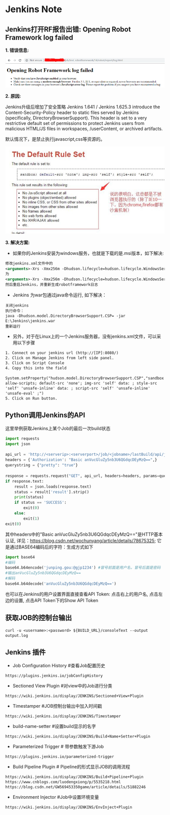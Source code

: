 # Jenkins Note

## Jenkins打开RF报告出错: Opening Robot Framework log failed

**1. 错误信息:**

![](images/open_robot_framework_log_failed.jpg)

**2. 原因:**

Jenkins升级后增加了安全策略 
Jenkins 1.641 / Jenkins 1.625.3 introduce the Content-Security-Policy header to static files served by Jenkins (specifically, DirectoryBrowserSupport). 
This header is set to a very restrictive default set of permissions to protect Jenkins users from malicious HTML/JS files in workspaces, /userContent, 
or archived artifacts.

默认情况下，是禁止执行javascript,css等资源的。
    
![](images/the_default_rule_set.jpg)

**3. 解决方案:**

- 如果你的Jenkins安装为windows服务，也就是下载的是.msi版本，如下解决:

```xml
修改jenkins.xml文件中的
<arguments>-Xrs -Xmx256m -Dhudson.lifecycle=hudson.lifecycle.WindowsServiceLifecycle -jar "%BASE%\jenkins.war" --httpPort=8080 --webroot="%BASE%\war"</arguments>
为
<arguments>-Xrs -Xmx256m -Dhudson.lifecycle=hudson.lifecycle.WindowsServiceLifecycle -Dhudson.model.DirectoryBrowserSupport.CSP="default-src 'self'; script-src 'self' 'unsafe-inline' 'unsafe-eval'; style-src 'self' 'unsafe-inline'; img-src 'self' 'unsafe-inline';" -jar "%BASE%\jenkins.war" --httpPort=8080</arguments>
然后重启Jenkins，并重新生成robotframework日志
```
    
- Jenkins 为war包通过java命令运行, 如下解决：
    
```Shell
关闭jenkins
执行命令：
java -Dhudson.model.DirectoryBrowserSupport.CSP= -jar E:\Jenkins\jenkins.war
重新运行
```
    
- 另外，对于在Linux上的一个Jenkins服务器，没有jenkins.xml文件，可以采用以下步骤

```
1. Connect on your jenkins url (http://[IP]:8080/) 
2. Click on Manage Jenkins from left side panel. 
3. Click on Script Console 
4. Copy this into the field
    System.setProperty("hudson.model.DirectoryBrowserSupport.CSP","sandbox allow-scripts; default-src 'none'; img-src 'self' data: ; style-src 'self' 'unsafe-inline' data: ; script-src 'self' 'unsafe-inline' 'unsafe-eval' ;")
5. Click on Run button.
```

## Python调用Jenkins的API

这里举例获取Jenkins上某个Job的最后一次build状态

```Python
import requests
import json

api_url = 'http://<serverip>:<serverport>/job/<jobname>/lastBuild/api/json'
headers = {'Authorization': "Basic anVucGluZy5nb3U6QGdqcDEyMzQ==",}
querystring = {"pretty": "true"}

response = requests.request("GET", api_url, headers=headers, params=querystring)
if response.text:
    result = json.loads(response.text)
    status = result['result'].strip()
    print(status)
    if status == 'SUCCESS':
        exit(0)
    else:
        exit(1)
exit(0)
```

其中headers中的"Basic anVucGluZy5nb3U6QGdqcDEyMzQ=="是HTTP基本认证, 
详见：https://blog.csdn.net/wochunyang/article/details/78675325; 它是通过BASE64编码后的字符：生成方式如下

```Python
import base64
#编码
base64.b64encode('junping.gou:@gjp1234') #冒号前面是用户名，冒号后面是密码
#输出anVucGluZy5nb3U6QGdqcDEyMzQ==
#解码
base64.b64decode('anVucGluZy5nb3U6QGdqcDEyMzQ==')
```

也可以在Jenkins的用户设置界面直接查看API Token: 点击右上的用户名, 点击左边的设置, 点击API Token下的Show API Token 

## 获取JOB的控制台输出

```Shell
curl -u <username>:<password> ${BUILD_URL}/consoleText --output output.log
```

## Jenkins 插件

- Job Configuration History #查看Job配置历史

```
https://plugins.jenkins.io/jobConfigHistory
```

- Sectioned View Plugin #对view中的Job进行分类

```
https://wiki.jenkins.io/display/JENKINS/Sectioned+View+Plugin
```

- Timestamper #JOB控制台输出中加入时间戳

```
https://wiki.jenkins.io/display/JENKINS/Timestamper
```

- build-name-setter #设置build显示的名字

```
https://wiki.jenkins.io/display/JENKINS/Build+Name+Setter+Plugin
```

- Parameterized Trigger # 带参数触发下游Job

```
https://plugins.jenkins.io/parameterized-trigger
```

- Build Pipeline Plugin # Pipeline的形式显示JOB的调用流程

```
https://wiki.jenkins.io/display/JENKINS/Build+Pipeline+Plugin
https://www.cnblogs.com/luodengxiong/p/5535218.html
https://blog.csdn.net/GW569453350game/article/details/51882246
```

- Environment Injector #Job中设置环境变量

```
https://wiki.jenkins.io/display/JENKINS/EnvInject+Plugin
```

